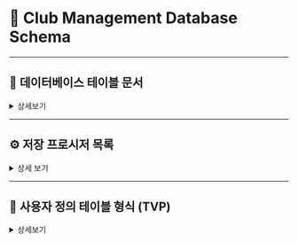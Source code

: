 # 📘 Club Management Database Schema

---

## 🧱 데이터베이스 테이블 문서

<details><summary> 상세보기 </summary>
  
  ### 🔹 config 테이블
  > 프로그램 구성 설정을 위한 테이블입니다.
> 프로그램 시작일, 각 테이블의 최신 채번코드, 핸디캡 점수 등 설정 정보가 있습니다

  📋**컬럼 구성**
  
  | 칼럼명 | 자료형 | NULL 여부 | PK/Index | 참조 관계 | 설명 |
  |--------|----------|------------|------|------|-------|
  | cf_code | int | ❌ | PK |  | 설정 코드 |
  | cf_title | varchar | ❌ | | | 설정 항목이름 |
  | cf_value | int | ❌ |  |  |설정 값 |
  | cf_strval | varchar | ✅ | |  | 설정 텍스트 값 |
  | cf_edate | datetime | ✅ |  |  |수정일 |

  <br>

  ### 🔹 member 테이블
  > 동호회 회원 정보를 저장하는 테이블입니다. 이름, 성별, 상태, 직책 등의 정보를 포함합니다.
  📋**컬럼 구성**
    
  | 칼럼명 | 자료형 | NULL 여부 | PK/Index | 참조 관계 | 설명 |
  |--------|--------|-----------|----------|-----------|------|
  | mem_code | int | ❌ | PK |  | 회원 코드 |
  | mem_name | varchar(50) | ❌ |  |  | 이름 |
  | mem_birth | varchar(4) | ✅ |  |  | 출생 연도 |
  | mem_gender | bit | ❌ |  |  | 성별 |
  | mem_position | int | ✅ |  |  | 직책 |
  | mem_pro | int | ✅ |  |  | 프로 여부 |
  | mem_status | int | ❌ |  |  | 회원 상태 |
  | mem_access | date | ❌ |  |  | 가입일 |
  | mem_secess | date | ❌ |  |  | 탈퇴일 |
  | mem_memo | varchar(100) | ✅ |  |  | 메모 |
  | mem_idate | datetime | ✅ |  |  | 등록일 |
  | mem_udate | datetime | ✅ |  |  | 수정일 |
  
  <br>
  
  ### 🔹 dues 테이블
  > 회비 납부 및 지출 이력을 저장하는 테이블입니다.
  📋**컬럼 구성**
  
  | 칼럼명 | 자료형 | NULL 여부 | PK/Index | 참조 관계 | 설명 |
  |--------|--------|-----------|----------|-----------|------|
  | du_code | int | ❌ | PK |  | 회비 코드 |
  | du_memcode | int | ✅ | FK | member(mem_code) | 회원 코드 |
  | du_date | date | ❌ |  |  | 일자 |
  | du_apply | int | ✅ |  |  | 적용 금액 |
  | du_pay | int | ✅ |  |  | 납부 금액 |
  | du_type | int | ❌ |  |  | 유형 (회비/지출/면제/기타입금 등) |
  | du_status | int | ❌ |  |  | 상태 |
  | du_memo | varchar(100) | ✅ |  |  | 메모 |
  | du_idate | datetime | ✅ |  |  | 등록일 |
  | du_udate | datetime | ✅ |  |  | 수정일 |
  
  <br>
  
   ### 🔹 attend 테이블
  > 회원이 특정 모임에 참가한 내역을 기록합니다. 개별 회원의 경기 참여 정보, 핸디캡, 성별, 프로 여부 등의 정보 포함하며, 경기 기록 시 게임별 참석자 등록을 위한 기초 정보 입니다
    
  📋**컬럼 구성**
  
  | 칼럼명 | 자료형 | NULL 여부 | PK/Index | 참조 관계 | 설명 |
  |--------|--------|-----------|----------|-----------|------|
  | att_match | int | ❌ | FK , IDX_attend| match(match_code) | 경기 코드 |
  | att_memcode | int | ✅ |  |  | 회원 코드 |
  | att_name | varchar(50) | ✅ |  |  | 이름 |
  | att_memtype | int | ❌ |  |  | 회원 구분 ( 1= 회원, 0 = 비회원) |
  | att_gender | bit | ❌ |  |  | 성별 |
  | att_pro | bit | ✅ |  |  | 프로 여부 |
  | att_handi | int | ✅ |  |  | 핸디 |
  | att_individual | bit | ✅ |  |  | 개인전 여부 |
  | att_allcover | bit | ✅ |  |  | 올커버 여부 |

  <br>

  ### 🔹 match 테이블
  > 모임 관리와 게임 기록을 위한 모임 단위 정보를 저장하는 마스터 테이블입니다.

📋**컬럼 구성**
  
  | 칼럼명 | 자료형 | NULL 여부 | PK/Index | 참조 관계 | 설명 |
  |--------|--------|-----------|----------|-----------|------|
  | match_code | int | ❌ | PK |  | 경기 코드 |
  | match_date | date | ❌ |  |  | 경기 일자 |
  | match_type | int | ❌ |  |  | 경기 유형 |
  | match_title | varchar(100) | ✅ |  |  | 제목 |
  | match_memo | varchar(100) | ✅ |  |  | 메모 |
  | match_recode | int | ✅ |  |  | 기록 여부 |
  | match_idate | datetime | ✅ |  |  | 등록일 |
  | match_udate | datetime | ✅ |  |  | 수정일 |
    
  <br>
  
  ### 🔹 games 테이블
  > match에 속한 개별 게임 목록입니다. 한 경기에는 여러 게임이 있을 수 있으며, 게임 순번과 타입을 관리합니다.

  📋**컬럼 구성**
  
  | 칼럼명 | 자료형 | NULL 여부 | PK/Index | 참조 관계 | 설명 |
  |--------|--------|-----------|----------|-----------|------|
  | game_match | int | ❌ | PK, FK | match(match_code) | 경기 코드 |
  | game_order | int | ❌ | PK |  | 경기 순번 |
  | game_type | int | ❌ |  |  | 경기 타입 |
  | game_player | int | ✅ |  |  | 플레이어 수 |
  
  <br>
  
  ### 🔹 players 테이블
  > 각 게임별 출전 선수 정보를 저장합니다.

  📋**컬럼 구성**
    
  | 칼럼명 | 자료형 | NULL 여부 | PK/Index | 참조 관계 | 설명 |
  |--------|--------|-----------|----------|-----------|------|
  | pl_match | int | ❌ | FK ,IDX_players | games(game_match) | 경기 코드 |
  | pl_game | int | ❌ | FK ,IDX_players| games(game_order) | 게임 순번 |
  | pl_group | int | ❌ |  |  | 그룹 번호 |
  | pl_member | int | ✅ |  |  | 회원 코드 |
  | pl_name | varchar(50) | ❌ |  |  | 이름 |
  | pl_score | int | ✅ |  |  | 점수 |
  | pl_allcover | bit | ✅ |  |  | 올커버 여부 |    
  
  <br>
  
  ### 🔹individualscore  테이블
  > 사이드 게임 개인전 결과를 저장하는 테이블로, 이름/순위/핸디 등 정보가 기록됩니다. 회원 여부와 관계없이 기록 가능합니다.

    📋**컬럼 구성**
  
  | 칼럼명 | 자료형 | NULL 여부 | PK/Index | 참조 관계 | 설명 |
  |--------|--------|-----------|----------|-----------|------|
  | is_match | int | ❌ | IDX_individualscore |  | 경기 코드 |
  | is_game | int | ❌ | IDX_individualscore |  | 게임 순번 |
  | is_name | varchar(50) | ❌ |  |  | 이름 |
  | is_memcode | int | ✅ |  |  | 회원 코드 |
  | is_rank | int | ❌ |  |  | 순위 |
  | is_handi | int | ✅ |  |  | 핸디 |
  
  <br>
  
  ### 🔹individualset  테이블
  > 사이드 게임 개인전 순위별 보상 설정 테이블입니다. 경기별로 순위에 따른 상금 및 핸디 정보를 포함합니다.

📋**컬럼 구성**
  
  | 칼럼명 | 자료형 | NULL 여부 | PK/Index | 참조 관계 | 설명 |
  |--------|--------|-----------|----------|-----------|------|
  | ind_match | int | ❌ | PK, FK | match(match_code) | 경기 코드 |
  | ind_rank | int | ❌ | PK |  | 순위 |
  | ind_prize | int | ✅ |  |  | 상금 |
  | ind_handi | int | ✅ |  |  | 핸디 보정 |

  <br>
</details>

---

## ⚙️ 저장 프로시저 목록

<details>
  <summary>상세 보기</summary>

  ### usp_UpdateConfig [환경설정 채번 코드 수정]
  > 회원, 회비 입출금, 모임 등 각 항목의 최신 채번코드를 업데이트 하는 프로시저입니다.
  > 신규 등록 후 각 항목에서 공통으로 사용할 수 있으며, 각 항목 마다 고유 코드 (cf_code)가 다릅니다. 
```sql
CREATE PROCEDURE [dbo].[usp_UpdateConfig]
	@code int, 
	@value int,
	@str varchar(50)
AS
BEGIN 
	SET NOCOUNT ON;
	UPDATE config SET cf_value = @value, cf_strval = @str, cf_edate = getdate() WHERE cf_code = @code
END
```
  ### 🔹 usp_InsertMember [회원 등록]
  > 회원 관리에서 새로운 회원 등록시 사용되는 프로시저입니다.

  ```sql
  CREATE PROCEDURE [dbo].[usp_InsertMember]
  	@name varchar(30),
  	@status int,
  	@birth varchar(4),
  	@gender int,
  	@position int,
  	@memo varchar(100),
  	@access date,
  	@pro int
  AS
  BEGIN
  	SET NOCOUNT ON;
  	DECLARE @memcode int
  	SET @memcode = (SELECT ISNULL(cf_value, 0) + 1 FROM config WHERE cf_code = 4);
  
  	INSERT INTO member(mem_code, mem_name, mem_status, mem_birth, mem_gender, mem_position, mem_memo, mem_access, mem_pro)
  	VALUES (@memcode, @name, @status, @birth, @gender, @position, @memo, @access, @pro);
  
  	EXEC usp_UpdateConfig @code = 4, @value = @memcode, @str = '';
  END
  ```
### 🔹 usp_UpdateMember [회원 수정]
> 회원정보 수정시 사용되는 프로시저입니다.
```sql
CREATE PROCEDURE [dbo].[usp_UpdateMember]
	@memcode int,
	@name varchar(30),
	@status int,
	@birth varchar(4),
	@gender int,
	@position int,
	@memo varchar(100),
	@access date,
	@secess date
AS 
BEGIN
  SET NOCOUNT ON;
	UPDATE member 
	SET mem_name = @name,
	mem_birth=@birth, 
	mem_status = @status,
	mem_gender = @gender, 
	mem_position = @position, 
	mem_access = @access, 
	mem_secess = @secess,
	mem_memo = @memo 
	WHERE mem_code = @memcode;
END
```

### 🔹 usp_InsertStatment [회비 입출금 내역 등록]
> 회비 관리에서 새로운 입급 또는 출금 내역을 등록시 사용하는 프로시저 입니다
```sql
CREATE PROCEDURE [dbo].[usp_InsertStatment]
	@date date,
	@apply int,
	@type int,
	@amount int,
	@memcode int,
	@detail VARCHAR(50),
	@memo VARCHAR(100)
AS 
BEGIN
	SET NOCOUNT ON;
	DECLARE @stateCode int
	SET @stateCode = (SELECT ISNULL(cf_value, 0) + 1 FROM config WHERE cf_code = 6);

	INSERT INTO dues(du_code, du_date, du_apply, du_type, du_pay, du_memcode, du_detail, du_memo, du_idate, du_udate, du_status) 
	VALUES(@stateCode, @date, @apply, @type, @amount, @memcode, @detail, @memo, GETDATE(), GETDATE(), 1);

	EXEC usp_UpdateConfig @code = 6, @value = @stateCode, @str = '';
END
```
### 🔹 usp_UpdateeStatement [회비 입출금 내역 수정]
> 회비 입출급 내역 정보를 수정하는 프로시저입니다
```sql
CREATE PROCEDURE [dbo].[usp_UpdateeStatement]
	@stateCode int,
	@date date,
	@apply int,
	@type int,
	@amount int,
	@memcode int,
	@detail VARCHAR(50),
	@memo VARCHAR(100)
AS
BEGIN
  SET NOCOUNT ON;
	UPDATE dues 
	SET du_date  = @date, 
	du_apply = @apply, 
	du_type  = @type, 
	du_pay  = @amount, 
	du_memcode = @memcode, 
	du_detail = @detail, 
	du_memo = @memo, 
	du_udate = GETDATE() , 
	du_status = 1 
	WHERE du_code =@stateCode;
END
```
### 🔹 usp_DeletStatment [회비 입출금 내역 삭제]
> 회비 입출금 내역 정보를 무효화 하는 프로시저입니다.
```sql
CREATE PROCEDURE [dbo].[usp_DeletStatment]
	@stateCode int
AS
BEGIN
  SET NOCOUNT ON;
	UPDATE dues SET du_status = 0 WHERE du_code = @stateCode;
END
```

  
### 🔹 usp_InsertMatch [모임 등록]
> 모임관리에서 새로운 모임 등록시 사용되는 프로시저 
 
```sql
CREATE PROCEDURE [dbo].[usp_InsertMatch]
    @title varchar(50),
    @host varchar(30),
    @date date,
    @type int,
    @memo varchar(100)
AS
BEGIN
    SET NOCOUNT ON;
    DECLARE @match int
    SET @match = (SELECT ISNULL(cf_value, 0) + 1 FROM config WHERE cf_code = 5);
  
    INSERT INTO match(match_code, match_title, match_host, match_date, match_type, match_memo, match_record) 
    VALUES(@match, @title, @host, @date, @type, @memo, 0);
 
    EXEC usp_UpdateConfig @code = 5, @value = @match, @str = '';
END
```

### 🔹 usp_UpdateMatch [모임 정보 수정]
> 모임관리에 등록된 모임의 정보를 수정 할 때 사용되는 프로시저 입니다
```sql
CREATE PROCEDURE [dbo].[usp_UpdateMatch]
	@match int,
	@title varchar(50),
	@host varchar(30),
	@date date,
	@type int,
	@memo varchar(100)
AS
BEGIN
	SET NOCOUNT ON;
	UPDATE match 
	SET match_title = @title, 
	match_host = @host, 
	match_date = @date, 
	match_type = @type, 
	match_memo = @memo 
	WHERE match_code = @match;
END
```
### 🔹 usp_UpdateMatchPlayer [모임 참가자 정보 수정]
> 모임관리에서 모임의 참가자 정보 등록 및 수정시 사용하는 프로시저입니다.
```sql
CREATE PROCEDURE [dbo].[usp_UpdateMatchPlayer]
	@match int,
	@PlayerList PlayerInfo READONLY
AS 
BEGIN
	SET NOCOUNT ON;
	IF EXISTS(SELECT 1 FROM attend WHERE att_match = @match)
	BEGIN
		DELETE FROM attend WHERE att_match = @match;
	END

	INSERT INTO attend (att_match, att_name, att_memcode, att_memtype, att_gender, att_pro, att_handi, att_individual, att_allcover) 
	SELECT @match, player_name, player_memcode, CASE WHEN player_memcode  = 0 THEN 2 ELSE 1 END, player_gender, player_isPro, player_handicap, 0, 0
	FROM @PlayerList;
END
```
### 🔹 usp_InsertGames [게임 등록]
> 게임 기록에서 선택된 모임의 게임을 등록하는 프로시저 입니다.
> 한 모임에 다수의 게밍을 등록 할 수 있으며, 프로그램에서 기존 게임을 수정 하더라도 삭제 후 재등록 하는 방식으로 사용됩니다.
```sql
CREATE PROCEDURE [dbo].[usp_InsertGames]
	@match int,
	@gamelist dbo.GameInfo READONLY
AS
BEGIN
	SET NOCOUNT ON;
	IF EXISTS( SELECT 1 FROM games WHERE game_match =  @match)
		BEGIN 
			DELETE FROM games WHERE game_match = @match
		END
	INSERT INTO games(game_match, game_order, game_type, game_player)
	SELECT @match, game_order, game_type, game_player
	FROM @gamelist

	UPDATE match SET match_record = 1 WHERE match_code = @match
END
```
### 🔹 usp_InsertGamePlayer [게임 플레이어 등록]
> 게임 기록에서 각 게임, 그룹별 참가자 설정 시 플레이어 등록 하는 사용하는 프로시저입니다.
> 수정 시에도 기존 사용자 모두 삭제 후 재등록 하는 방식으로 사용 됩니다.
```sql
CREATE PROCEDURE [dbo].[usp_InsertGamePlayer]
    @match INT,
    @game INT,
    @group INT,
    @PlayerList dbo.PlayerInfo READONLY
AS
BEGIN
	IF EXISTS (SELECT 1 FROM players WHERE pl_match = @match AND pl_game = @game AND pl_group = @group)
	BEGIN
		DELETE FROM players WHERE pl_match = @match AND pl_game = @game AND pl_group = @group
	END

	INSERT INTO players(pl_match, pl_game, pl_group, pl_member,pl_name,pl_score)
	SELECT @match, @game, @group, player_memcode, player_name,player_score  
	FROM @playerList;
END
```
### 🔹 usp_UpdatePlayerOption [게임 플레이어 옵션 설정]
>게임 기록에서 참가자의 성별, 프로 핸디 설정과 사이드게임 참여 여부 설정 시 사용되는 프로시저입니다.
```sql
CREATE PROCEDURE [dbo].[usp_UpdatePlayerOption]
	@match int,
	@name varchar(30),
	@gender int,
	@isPro int,
	@individual int,
	@allcover int,
	@handi int 
AS
BEGIN 
	SET NOCOUNT ON;
	UPDATE attend 
	SET att_gender = @gender, 
	att_pro = @isPro, 
	att_individual = @individual, 
	att_allcover = @allcover, 
	att_handi = @handi
    WHERE att_match = @match AND att_name = @name
END
```
### 🔹 usp_InsertIndividaulRank [사이드게임 개인전 순위 등록]
> 게임 기록에서 사이드 게임 개인전에 순위 등록
```sql
CREATE PROCEDURE [dbo].[usp_InsertIndividaulRank]
	@match int,
	@game int,
	@IndiviDualRanks IndividualPlayer READONLY
AS
BEGIN
	SET NOCOUNT ON;
	IF EXISTS(SELECT 1 FROM individualscore WHERE is_match = @match AND is_game = @game)
	BEGIN
		DELETE FROM individualscore WHERE is_match = @match AND is_game = @game
	END
	INSERT INTO individualscore ( is_match, is_game, is_name, is_rank, is_handi) 
	SELECT  @match, @game, indp_name, indp_rank,  indp_handi FROM @IndiviDualRanks
END
```
### 🔹 usp_SetIndividualOption[사이드게임 개인전 보상 설정]
> 게임 기록에서 사이드게임 개인전의 순위 보상 및 핸디 설정 등록시 사용하는 프로시저 입니다
```sql
CREATE PROCEDURE [dbo].[usp_SetIndividualOption]
	@match int, 
	@individualList IndividualOption READONLY
AS
BEGIN
	SET NOCOUNT ON;
	IF EXISTS(SELECT 1 FROM individualset WHERE ind_match = @match)
		BEGIN
			DELETE FROM individualset WHERE ind_match = @match
		END
	INSERT INTO individualset(ind_match,  ind_rank, ind_prize, ind_handi)
	SELECT @match, indo_rank, indo_prize, indo_handi FROM @individualList
END
```
### 🔹 usp_UpdatePlayerScore [점수 입력]
> 게임 기록에서 플레이어 점수를 입력할 때 사용하는 프로시저 입니다.

```SQL
 CREATE PROCEDURE [dbo].[usp_UpdatePlayerScore]
	@match int,
	@game int,
	@name varchar(30),
	@allcover tinyint,
	@score int
AS 
BEGIN 
	SET NOCOUNT ON;
	UPDATE players 
	SET pl_score = @score , pl_allcover = @allcover 
	WHERE pl_match = @match AND pl_game = @game AND pl_name = @name
END 
```

### 

</details>

---

## 🧩 사용자 정의 테이블 형식 (TVP)

<details>
  <summary>상세보기</summary>
  
  ### 🔹 GameInfo 
> 매치에 포함된 여러 게임 정보를 일괄적으로 등록할 때 사용됩니다.

**🛠️ 사용 프로시저:**  
- `usp_InsertGames`

**📋 컬럼 구성:**

| 컬럼명 | 데이터형 | NULL 여부 | 설명 |
|--------|-----------|------------|------|
| game_order | int | ✅ | 게임 순서 |
| game_type | int | ✅ | 게임 유형 |
| game_player | int | ✅ | 참여 인원 |
| game_side | int | ✅ | 사이드 여부 |
| game_allcover | int | ✅ | 올커버 여부 |

<br>

---

### 🔹 IndividualOption
> 개인전의 각 순위별 상금 및 핸디캡 정보를 일괄 등록할 때 사용됩니다.

**🛠️ 사용 프로시저:**  
- `usp_SetIndividualOption`

**📋 컬럼 구성:**

| 컬럼명 | 데이터형 | NULL 여부 | 설명 |
|--------|-----------|------------|------|
| indo_rank | int | ❌ | 순위 |
| indo_prize | int | ❌ | 상금 |
| indo_handi | int | ✅ | 핸디캡 |

<br>

---

### 🔹 IndividualPlayer

> 게임 종료 후 사이드 게임 개인전의 플레이어들의 순위 및 핸디 정보를 기록하기 위해 사용됩니다.

**🛠️ 사용 프로시저:**  
- `usp_InsertIndividaulRank`

**📋 컬럼 구성:**

| 컬럼명 | 데이터형 | NULL 여부 | 설명 |
|--------|-----------|------------|------|
| indp_name | varchar(30) | ❌ | 플레이어 이름 |
| indp_handi | int | ❌ | 핸디캡 |
| indp_rank | int | ❌ | 순위 |

<br>

---

### 🔹 PlayerInfo

> 선수 등록, 참가자 명단 구성, 점수 입력 등 다양한 상황에서 사용됩니다.

**🛠️ 사용 프로시저:**  
- `usp_InsertGamePlayer`
- `usp_UpdateMatchPlayer`

**📋 컬럼 구성:**

| 컬럼명 | 데이터형 | NULL 여부 | 설명 |
|--------|-----------|------------|------|
| player_memcode | int | ✅ | 회원 코드 |
| player_name | varchar(20) | ✅ | 이름 |
| player_gender | tinyint | ✅ | 성별 |
| player_handicap | int | ✅ | 핸디캡 |
| player_isPro | tinyint | ✅ | 프로 여부 |
| player_individual | tinyint | ✅ | 개인전 여부 |
| player_allcover | tinyint | ✅ | 올커버 여부 |
| player_isAllcover | tinyint | ✅ | 올커버 여부2 |
| player_score | int | ✅ | 점수 |


</details>
